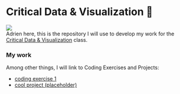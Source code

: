 # Critical Data & Visualization 🦕

![](hello.gif)<br/>Adrien here, this is the repository I will use to develop my work for the [Critical Data & Visualization](https://github.com/leoneckert/critical-data-and-visualization-spring-2021) class.  

### My work

Among other things, I will link to Coding Exercises and Projects:

- [coding exercise 1](coding-exercises/placeholder/)
- [cool project (placeholder)](projects/placeholder)
